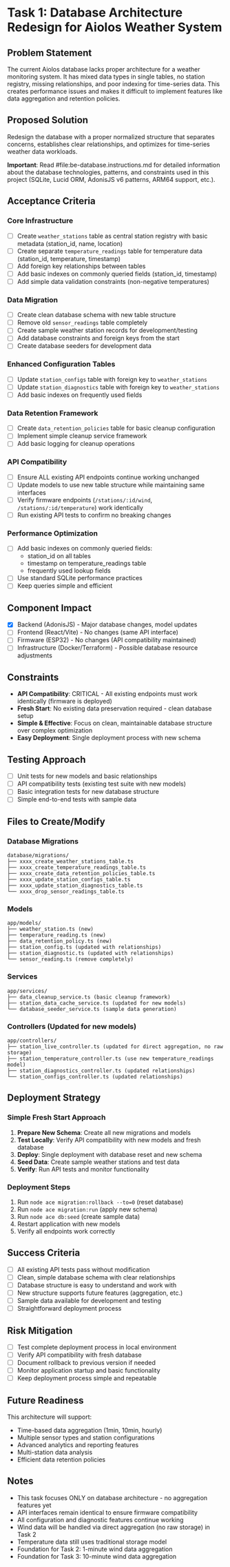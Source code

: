 # Task 1: Database Architecture Redesign for Aiolos Weather System

## Problem Statement

The current Aiolos database lacks proper architecture for a weather monitoring system. It has mixed data types in single tables, no station registry, missing relationships, and poor indexing for time-series data. This creates performance issues and makes it difficult to implement features like data aggregation and retention policies.

## Proposed Solution

Redesign the database with a proper normalized structure that separates concerns, establishes clear relationships, and optimizes for time-series weather data workloads.

**Important**: Read #file:be-database.instructions.md for detailed information about the database technologies, patterns, and constraints used in this project (SQLite, Lucid ORM, AdonisJS v6 patterns, ARM64 support, etc.).

## Acceptance Criteria

### Core Infrastructure

- [ ] Create `weather_stations` table as central station registry with basic metadata (station_id, name, location)
- [ ] Create separate `temperature_readings` table for temperature data (station_id, temperature, timestamp)
- [ ] Add foreign key relationships between tables
- [ ] Add basic indexes on commonly queried fields (station_id, timestamp)
- [ ] Add simple data validation constraints (non-negative temperatures)

### Data Migration

- [ ] Create clean database schema with new table structure
- [ ] Remove old `sensor_readings` table completely
- [ ] Create sample weather station records for development/testing
- [ ] Add database constraints and foreign keys from the start
- [ ] Create database seeders for development data

### Enhanced Configuration Tables

- [ ] Update `station_configs` table with foreign key to `weather_stations`
- [ ] Update `station_diagnostics` table with foreign key to `weather_stations`
- [ ] Add basic indexes on frequently used fields

### Data Retention Framework

- [ ] Create `data_retention_policies` table for basic cleanup configuration
- [ ] Implement simple cleanup service framework
- [ ] Add basic logging for cleanup operations

### API Compatibility

- [ ] Ensure ALL existing API endpoints continue working unchanged
- [ ] Update models to use new table structure while maintaining same interfaces
- [ ] Verify firmware endpoints (`/stations/:id/wind`, `/stations/:id/temperature`) work identically
- [ ] Run existing API tests to confirm no breaking changes

### Performance Optimization

- [ ] Add basic indexes on commonly queried fields:
  - station_id on all tables
  - timestamp on temperature_readings table
  - frequently used lookup fields
- [ ] Use standard SQLite performance practices
- [ ] Keep queries simple and efficient

## Component Impact

- [x] Backend (AdonisJS) - Major database changes, model updates
- [ ] Frontend (React/Vite) - No changes (same API interface)
- [ ] Firmware (ESP32) - No changes (API compatibility maintained)
- [ ] Infrastructure (Docker/Terraform) - Possible database resource adjustments

## Constraints

- **API Compatibility**: CRITICAL - All existing endpoints must work identically (firmware is deployed)
- **Fresh Start**: No existing data preservation required - clean database setup
- **Simple & Effective**: Focus on clean, maintainable database structure over complex optimization
- **Easy Deployment**: Single deployment process with new schema

## Testing Approach

- [ ] Unit tests for new models and basic relationships
- [ ] API compatibility tests (existing test suite with new models)
- [ ] Basic integration tests for new database structure
- [ ] Simple end-to-end tests with sample data

## Files to Create/Modify

### Database Migrations

```
database/migrations/
├── xxxx_create_weather_stations_table.ts
├── xxxx_create_temperature_readings_table.ts
├── xxxx_create_data_retention_policies_table.ts
├── xxxx_update_station_configs_table.ts
├── xxxx_update_station_diagnostics_table.ts
└── xxxx_drop_sensor_readings_table.ts
```

### Models

```
app/models/
├── weather_station.ts (new)
├── temperature_reading.ts (new)
├── data_retention_policy.ts (new)
├── station_config.ts (updated with relationships)
├── station_diagnostic.ts (updated with relationships)
└── sensor_reading.ts (remove completely)
```

### Services

```
app/services/
├── data_cleanup_service.ts (basic cleanup framework)
├── station_data_cache_service.ts (updated for new models)
└── database_seeder_service.ts (sample data generation)
```

### Controllers (Updated for new models)

```
app/controllers/
├── station_live_controller.ts (updated for direct aggregation, no raw storage)
├── station_temperature_controller.ts (use new temperature_readings model)
├── station_diagnostics_controller.ts (updated relationships)
└── station_configs_controller.ts (updated relationships)
```

## Deployment Strategy

### Simple Fresh Start Approach

1. **Prepare New Schema**: Create all new migrations and models
2. **Test Locally**: Verify API compatibility with new models and fresh database
3. **Deploy**: Single deployment with database reset and new schema
4. **Seed Data**: Create sample weather stations and test data
5. **Verify**: Run API tests and monitor functionality

### Deployment Steps

1. Run `node ace migration:rollback --to=0` (reset database)
2. Run `node ace migration:run` (apply new schema)
3. Run `node ace db:seed` (create sample data)
4. Restart application with new models
5. Verify all endpoints work correctly

## Success Criteria

- [ ] All existing API tests pass without modification
- [ ] Clean, simple database schema with clear relationships
- [ ] Database structure is easy to understand and work with
- [ ] New structure supports future features (aggregation, etc.)
- [ ] Sample data available for development and testing
- [ ] Straightforward deployment process

## Risk Mitigation

- [ ] Test complete deployment process in local environment
- [ ] Verify API compatibility with fresh database
- [ ] Document rollback to previous version if needed
- [ ] Monitor application startup and basic functionality
- [ ] Keep deployment process simple and repeatable

## Future Readiness

This architecture will support:

- Time-based data aggregation (1min, 10min, hourly)
- Multiple sensor types and station configurations
- Advanced analytics and reporting features
- Multi-station data analysis
- Efficient data retention policies

## Notes

- This task focuses ONLY on database architecture - no aggregation features yet
- API interfaces remain identical to ensure firmware compatibility
- All configuration and diagnostic features continue working
- Wind data will be handled via direct aggregation (no raw storage) in Task 2
- Temperature data still uses traditional storage model
- Foundation for Task 2: 1-minute wind data aggregation
- Foundation for Task 3: 10-minute wind data aggregation
